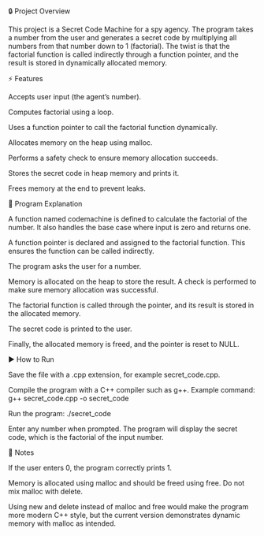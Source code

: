 🔒 Project Overview

This project is a Secret Code Machine for a spy agency. The program takes a number from the user and generates a secret code by multiplying all numbers from that number down to 1 (factorial). The twist is that the factorial function is called indirectly through a function pointer, and the result is stored in dynamically allocated memory.

⚡ Features

Accepts user input (the agent’s number).

Computes factorial using a loop.

Uses a function pointer to call the factorial function dynamically.

Allocates memory on the heap using malloc.

Performs a safety check to ensure memory allocation succeeds.

Stores the secret code in heap memory and prints it.

Frees memory at the end to prevent leaks.

📂 Program Explanation

A function named codemachine is defined to calculate the factorial of the number. It also handles the base case where input is zero and returns one.

A function pointer is declared and assigned to the factorial function. This ensures the function can be called indirectly.

The program asks the user for a number.

Memory is allocated on the heap to store the result. A check is performed to make sure memory allocation was successful.

The factorial function is called through the pointer, and its result is stored in the allocated memory.

The secret code is printed to the user.

Finally, the allocated memory is freed, and the pointer is reset to NULL.

▶️ How to Run

Save the file with a .cpp extension, for example secret_code.cpp.

Compile the program with a C++ compiler such as g++. Example command: g++ secret_code.cpp -o secret_code

Run the program: ./secret_code

Enter any number when prompted. The program will display the secret code, which is the factorial of the input number.

📝 Notes

If the user enters 0, the program correctly prints 1.

Memory is allocated using malloc and should be freed using free. Do not mix malloc with delete.

Using new and delete instead of malloc and free would make the program more modern C++ style, but the current version demonstrates dynamic memory with malloc as intended.
